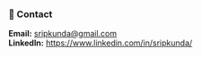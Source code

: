 ### 📧 Contact

**Email:** [sripkunda@gmail.com](mailto:sripkunda@gmail.com)<br>
**LinkedIn:** https://www.linkedin.com/in/sripkunda/
